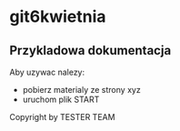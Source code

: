 # git6kwietnia

## Przykladowa dokumentacja

Aby uzywac nalezy:
* pobierz materialy ze strony xyz
* uruchom plik START

Copyright by TESTER TEAM
